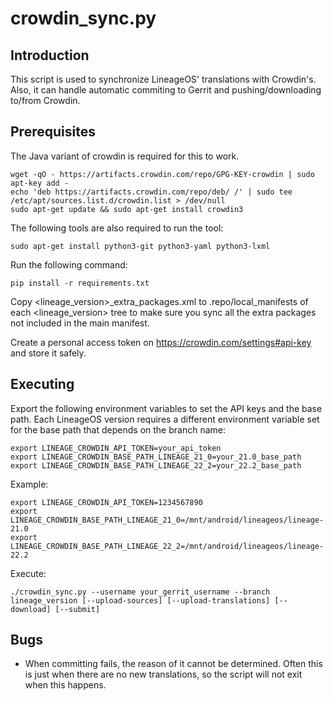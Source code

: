 crowdin_sync.py
==================

Introduction
------------
This script is used to synchronize LineageOS' translations with Crowdin's. Also, it can handle
automatic commiting to Gerrit and pushing/downloading to/from Crowdin.

Prerequisites
-------------
The Java variant of crowdin is required for this to work.

    wget -qO - https://artifacts.crowdin.com/repo/GPG-KEY-crowdin | sudo apt-key add -
    echo 'deb https://artifacts.crowdin.com/repo/deb/ /' | sudo tee /etc/apt/sources.list.d/crowdin.list > /dev/null
    sudo apt-get update && sudo apt-get install crowdin3

The following tools are also required to run the tool:

    sudo apt-get install python3-git python3-yaml python3-lxml

Run the following command:

    pip install -r requirements.txt

Copy <lineage_version>_extra_packages.xml to .repo/local_manifests of each <lineage_version> tree
to make sure you sync all the extra packages not included in the main manifest.

Create a personal access token on https://crowdin.com/settings#api-key and store it safely.

Executing
---------
Export the following environment variables to set the API keys and the base path.
Each LineageOS version requires a different environment variable set for the base path that depends on the branch name:

    export LINEAGE_CROWDIN_API_TOKEN=your_api_token
    export LINEAGE_CROWDIN_BASE_PATH_LINEAGE_21_0=your_21.0_base_path
    export LINEAGE_CROWDIN_BASE_PATH_LINEAGE_22_2=your_22.2_base_path

Example:

    export LINEAGE_CROWDIN_API_TOKEN=1234567890
    export LINEAGE_CROWDIN_BASE_PATH_LINEAGE_21_0=/mnt/android/lineageos/lineage-21.0
    export LINEAGE_CROWDIN_BASE_PATH_LINEAGE_22_2=/mnt/android/lineageos/lineage-22.2

Execute:

    ./crowdin_sync.py --username your_gerrit_username --branch lineage_version [--upload-sources] [--upload-translations] [--download] [--submit]

Bugs
----
 - When committing fails, the reason of it cannot be determined. Often this is just when there
   are no new translations, so the script will not exit when this happens.
